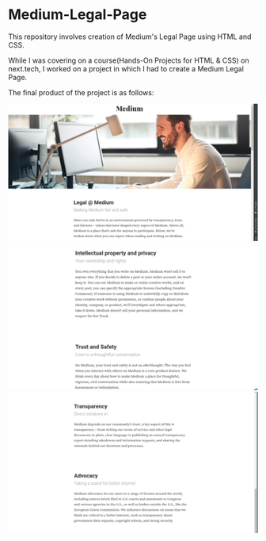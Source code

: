 # Medium-Legal-Page
This repository involves creation of Medium's Legal Page using HTML and CSS.


While I was covering on a course(Hands-On Projects for HTML & CSS) on next.tech, I worked on a project in which I had to create a Medium Legal Page.

The final product of the project is as follows:


![Image of Medium Legal Page 1](https://github.com/anishalalwani/Medium-Legal-Page/blob/master/Medium%20Legal%20Page%201.png)
![Image of Medium Legal Page 2](https://github.com/anishalalwani/Medium-Legal-Page/blob/master/Medium%20Legal%20Page%202.png)
![Image of Medium Legal Page 3](https://github.com/anishalalwani/Medium-Legal-Page/blob/master/Medium%20Page%203.png)
